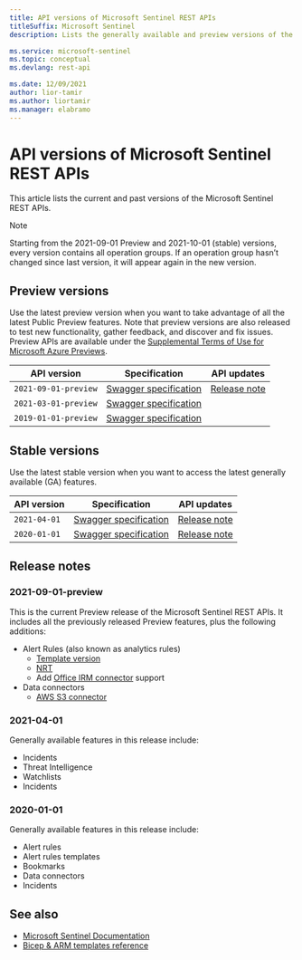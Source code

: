 ```yaml
---
title: API versions of Microsoft Sentinel REST APIs 
titleSuffix: Microsoft Sentinel
description: Lists the generally available and preview versions of the Microsoft Sentinel REST APIs.

ms.service: microsoft-sentinel
ms.topic: conceptual
ms.devlang: rest-api

ms.date: 12/09/2021
author: lior-tamir
ms.author: liortamir
ms.manager: elabramo
---
```


# API versions of Microsoft Sentinel REST APIs

This article lists the current and past versions of the Microsoft Sentinel REST APIs.

> [!Note] 
> Starting from the 2021-09-01 Preview and 2021-10-01 (stable) versions, every version contains all operation groups. If an operation group hasn’t changed since last version, it will appear again in the new version.

## Preview versions

Use the latest preview version when you want to take advantage of all the latest Public Preview features. Note that preview versions are also released to test new functionality, gather feedback, and discover and fix issues. Preview APIs are available under the [Supplemental Terms of Use for Microsoft Azure Previews](https://azure.microsoft.com/support/legal/preview-supplemental-terms/).


| API version | Specification | API updates |
|-------------|---------------|-------------|
| `2021-09-01-preview`  | [Swagger specification](https://github.com/Azure/azure-rest-api-specs/tree/main/specification/securityinsights/resource-manager/Microsoft.SecurityInsights/preview/2021-09-01-preview) | [Release note](#2021-09-01-preview) |
| `2021-03-01-preview` | [Swagger specification](https://github.com/Azure/azure-rest-api-specs/tree/main/specification/securityinsights/resource-manager/Microsoft.SecurityInsights/preview/2021-03-01-preview) |
| `2019-01-01-preview` | [Swagger specification](https://github.com/Azure/azure-rest-api-specs/tree/main/specification/securityinsights/resource-manager/Microsoft.SecurityInsights/preview/2019-01-01-preview) |

## Stable versions

Use the latest stable version when you want to access the latest generally available (GA) features.

| API version | Specification | API updates |
|-------------|---------------|-------------|
| `2021-04-01` | [Swagger specification](https://github.com/Azure/azure-rest-api-specs/tree/main/specification/securityinsights/resource-manager/Microsoft.SecurityInsights/stable/2021-04-01) | [Release note](#2021-04-01) |
| `2020-01-01` | [Swagger specification](https://github.com/Azure/azure-rest-api-specs/tree/main/specification/securityinsights/resource-manager/Microsoft.SecurityInsights/stable/2020-01-01) | [Release note](#2020-01-01) |


## Release notes

<a name="2021-09-01-preview"></a>

### 2021-09-01-preview

This is the current Preview release of the Microsoft Sentinel REST APIs. It includes all the previously released Preview features, plus the following additions:

+ Alert Rules (also known as analytics rules)
  + [Template version](/azure/sentinel/manage-analytics-rule-templates)
  + [NRT](/azure/sentinel/near-real-time-rules)
  + Add [Office IRM connector](/azure/sentinel/data-connectors-reference#microsoft-365-insider-risk-management-irm-preview) support
+ Data connectors
  + [AWS S3 connector](/azure/sentinel/connect-aws?tabs=s3)



<a name="2021-04-01"></a>

### 2021-04-01

Generally available features in this release include:

+ Incidents
+ Threat Intelligence
+ Watchlists
+ Incidents

<a name="2020-01-01"></a>

### 2020-01-01

Generally available features in this release include:

+ Alert rules
+ Alert rules templates
+ Bookmarks
+ Data connectors
+ Incidents


## See also

+ [Microsoft Sentinel Documentation](/azure/sentinel)
+ [Bicep & ARM templates reference](/azure/templates/microsoft.securityinsights/allversions)
